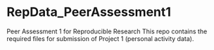 # RepData_PeerAssessment1
Peer Assessment 1 for Reproducible Research
This repo contains the required files for submission of Project 1 (personal activity data).

